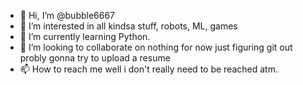 - 👋 Hi, I’m @bubble6667
- 👀 I’m interested in all kindsa stuff, robots, ML, games
- 🌱 I’m currently learning Python.
- 💞️ I’m looking to collaborate on nothing for now just figuring git out probly gonna try to upload a resume
- 📫 How to reach me well i don't really need to be reached atm.

<!---
bubble6667/bubble6667 is a ✨ special ✨ repository because its `README.md` (this file) appears on your GitHub profile.
You can click the Preview link to take a look at your changes.
--->
